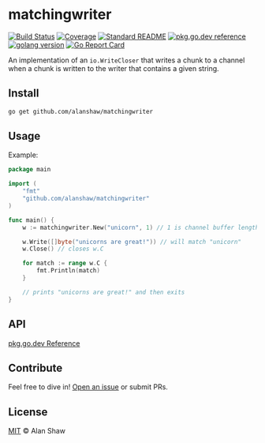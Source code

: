 # matchingwriter

[![Build Status](https://travis-ci.org/alanshaw/matchingwriter.svg?branch=master)](https://travis-ci.org/alanshaw/matchingwriter)
[![Coverage](https://codecov.io/gh/alanshaw/matchingwriter/branch/master/graph/badge.svg)](https://codecov.io/gh/alanshaw/matchingwriter)
[![Standard README](https://img.shields.io/badge/readme%20style-standard-brightgreen.svg)](https://github.com/RichardLitt/standard-readme)
[![pkg.go.dev reference](https://img.shields.io/badge/go.dev-reference-007d9c?logo=go&logoColor=white)](https://pkg.go.dev/github.com/alanshaw/matchingwriter)
[![golang version](https://img.shields.io/badge/golang-%3E%3D1.14.0-orange.svg)](https://golang.org/)
[![Go Report Card](https://goreportcard.com/badge/github.com/alanshaw/matchingwriter)](https://goreportcard.com/report/github.com/alanshaw/matchingwriter)

An implementation of an `io.WriteCloser` that writes a chunk to a channel when a chunk is written to the writer that contains a given string.

## Install

```sh
go get github.com/alanshaw/matchingwriter
```

## Usage

Example:

```go
package main

import (
	"fmt"
	"github.com/alanshaw/matchingwriter"
)

func main() {
	w := matchingwriter.New("unicorn", 1) // 1 is channel buffer length

	w.Write([]byte("unicorns are great!")) // will match "unicorn"
	w.Close() // closes w.C

	for match := range w.C {
		fmt.Println(match)
	}

	// prints "unicorns are great!" and then exits
}
```

## API

[pkg.go.dev Reference](https://pkg.go.dev/github.com/alanshaw/matchingwriter)

## Contribute

Feel free to dive in! [Open an issue](https://github.com/alanshaw/matchingwriter/issues/new) or submit PRs.

## License

[MIT](LICENSE) © Alan Shaw
